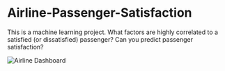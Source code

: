 # Airline-Passenger-Satisfaction
This is a machine learning project. What factors are highly correlated to a satisfied (or dissatisfied) passenger? Can you predict passenger satisfaction?

![Airline Dashboard](https://github.com/FadyAwad/Airline-Passenger-Satisfaction/assets/103905338/923fb3fb-6fe1-4718-87cc-c917ce0f20a8)

